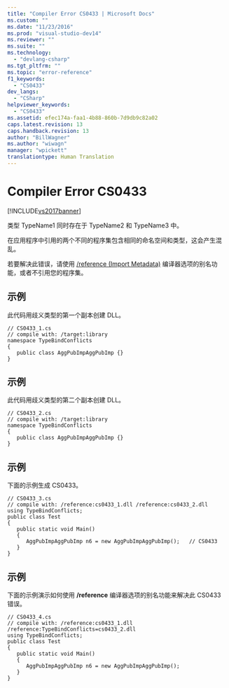 ```yaml
---
title: "Compiler Error CS0433 | Microsoft Docs"
ms.custom: ""
ms.date: "11/23/2016"
ms.prod: "visual-studio-dev14"
ms.reviewer: ""
ms.suite: ""
ms.technology: 
  - "devlang-csharp"
ms.tgt_pltfrm: ""
ms.topic: "error-reference"
f1_keywords: 
  - "CS0433"
dev_langs: 
  - "CSharp"
helpviewer_keywords: 
  - "CS0433"
ms.assetid: efec174a-faa1-4b88-860b-7d9db9c82a02
caps.latest.revision: 13
caps.handback.revision: 13
author: "BillWagner"
ms.author: "wiwagn"
manager: "wpickett"
translationtype: Human Translation
---
```

# Compiler Error CS0433
[!INCLUDE[vs2017banner](../../../csharp/includes/vs2017banner.md)]

类型 TypeName1 同时存在于 TypeName2 和 TypeName3 中。  
  
 在应用程序中引用的两个不同的程序集包含相同的命名空间和类型，这会产生混乱。  
  
 若要解决此错误，请使用 [\/reference \(Import Metadata\)](../../../csharp/language-reference/compiler-options/reference-compiler-option.md) 编译器选项的别名功能，或者不引用您的程序集。  
  
## 示例  
 此代码用歧义类型的第一个副本创建 DLL。  
  
```  
// CS0433_1.cs  
// compile with: /target:library  
namespace TypeBindConflicts   
{  
   public class AggPubImpAggPubImp {}  
}  
```  
  
## 示例  
 此代码用歧义类型的第二个副本创建 DLL。  
  
```  
// CS0433_2.cs  
// compile with: /target:library  
namespace TypeBindConflicts   
{  
   public class AggPubImpAggPubImp {}  
}  
```  
  
## 示例  
 下面的示例生成 CS0433。  
  
```  
// CS0433_3.cs  
// compile with: /reference:cs0433_1.dll /reference:cs0433_2.dll  
using TypeBindConflicts;  
public class Test   
{  
   public static void Main()   
   {  
      AggPubImpAggPubImp n6 = new AggPubImpAggPubImp();   // CS0433  
   }  
}  
```  
  
## 示例  
 下面的示例演示如何使用 **\/reference** 编译器选项的别名功能来解决此 CS0433 错误。  
  
```  
// CS0433_4.cs  
// compile with: /reference:cs0433_1.dll /reference:TypeBindConflicts=cs0433_2.dll  
using TypeBindConflicts;  
public class Test   
{  
   public static void Main()   
   {  
      AggPubImpAggPubImp n6 = new AggPubImpAggPubImp();  
   }  
}  
```
